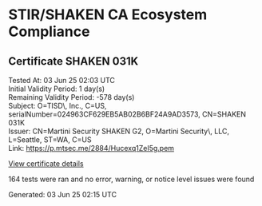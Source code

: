 # STIR/SHAKEN CA Ecosystem Compliance

## Certificate SHAKEN 031K

Tested At: 03 Jun 25 02:03 UTC\
Initial Validity Period: 1 day(s)\
Remaining Validity Period: -578 day(s)\
Subject: O=TISD\\, Inc., C=US, serialNumber=024963CF629EB5AB02B6BF24A9AD3573, CN=SHAKEN 031K\
Issuer: CN=Martini Security SHAKEN G2, O=Martini Security\\, LLC, L=Seattle, ST=WA, C=US\
Link: https://p.mtsec.me/2884/Hucexq1ZeI5g.pem

[View certificate details](https://x509.io/?cert=MIIDFDCCArqgAwIBAgIUHucexq1ZeI5g4dfZ1Ax7Pa7YOhEwCgYIKoZIzj0EAwIwcTELMAkGA1UEBhMCVVMxCzAJBgNVBAgTAldBMRAwDgYDVQQHEwdTZWF0dGxlMR4wHAYDVQQKExVNYXJ0aW5pIFNlY3VyaXR5LCBMTEMxIzAhBgNVBAMTGk1hcnRpbmkgU2VjdXJpdHkgU0hBS0VOIEcyMB4XDTIzMTEwMTIxMDgxN1oXDTIzMTEwMjE5MTYxMVowYzEUMBIGA1UEAxMLU0hBS0VOIDAzMUsxKTAnBgNVBAUTIDAyNDk2M0NGNjI5RUI1QUIwMkI2QkYyNEE5QUQzNTczMQswCQYDVQQGEwJVUzETMBEGA1UEChMKVElTRCwgSW5jLjBZMBMGByqGSM49AgEGCCqGSM49AwEHA0IABE3OnhMvjwkpDqe6ohCROEhp%2FDfYq3pi4ZkS6YuuDilvz2RxB7bK81Nsok%2FLDZOtspD6UkVjRPuLiGz2QzYMJEqjggE8MIIBODAOBgNVHQ8BAf8EBAMCB4AwDAYDVR0TAQH%2FBAIwADAdBgNVHQ4EFgQU3c2Y9XwkXdKF7yu%2BLqkGIzUQiSQwHwYDVR0jBBgwFoAUKIRQXuRDeCzQc7OLG%2F2kzBZimBgwFgYIKwYBBQUHARoECjAIoAYWBDAzMUswgaYGA1UdHwSBnjCBmzCBmKA6oDiGNmh0dHBzOi8vYXV0aGVudGljYXRlLWFwaS5pY29uZWN0aXYuY29tL2Rvd25sb2FkL3YxL2NybKJapFgwVjEUMBIGA1UEBxMLQnJpZGdld2F0ZXIxCzAJBgNVBAgTAk5KMRMwEQYDVQQDEwpTVEktUEEgQ1JMMQswCQYDVQQGEwJVUzEPMA0GA1UEChMGU1RJLVBBMBcGA1UdIAQQMA4wDAYKYIZIAYb%2FCQEBAzAKBggqhkjOPQQDAgNIADBFAiEArztjQHNCcFVBl%2FoVPXSApEX%2BozWSkQXnAmKGuiMMuUkCIHPFCI4RO25%2FC6ZscV9Gmr0RXf8q99fIF%2BXwVW9wYN3e)

164 tests were ran and no error, warning, or notice level issues were found


Generated: 03 Jun 25 02:15 UTC
